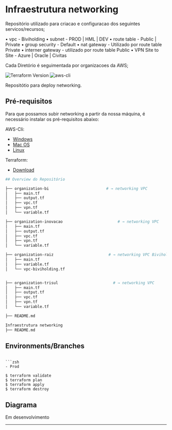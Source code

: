 # Infraestrutura networking

Repositório utilizado para criacao e configuracao dos seguintes servicos/recursos;

•	vpc - Biviholding
•	subnet - PROD | HML | DEV
•	route table - Public | Private
•	group security - Default 
•	nat gateway - Utilizado por route table Private 
•	interner gateway - utilizado por route table Public
•   VPN Site to Site - Azure | Oracle | Civitas 


Cada Diretório é seguimentada por organizacoes da AWS;

![Terraform Version](https://img.shields.io/badge/Terraform-v1.0.2-%237B42BC)
![aws-cli](https://img.shields.io/badge/aws--cli-v2.2.45-%237B42BC)


Repositótio para deploy networking.

## Pré-requisitos

Para que possamos subir networking a partir da nossa máquina, é necessário instalar os pré-requisitos abaixo:

AWS-Cli:

- [Windows](https://docs.aws.amazon.com/pt_br/cli/latest/userguide/install-cliv2-windows.html)
- [Mac OS](https://docs.aws.amazon.com/pt_br/cli/latest/userguide/install-cliv2-mac.html)
- [Linux](https://docs.aws.amazon.com/pt_br/cli/latest/userguide/install-cliv2-linux.html)

Terraform:

- [Download](https://www.terraform.io/downloads.html)

```zsh
## Overview do Repositório

├── organization-bi                         # → networking VPC 
│   ├── main.tf 
│   ├── output.tf
│   ├── vpc.tf
│   ├── vpn.tf
│   └── variable.tf

├── organization-inovacao                        # → networking VPC 
│   ├── main.tf 
│   ├── output.tf
│   ├── vpc.tf
│   ├── vpn.tf
│   └── variable.tf

├── organization-raiz                        # → networking VPC Biviholding
│   ├── main.tf 
│   ├── variable.tf
│   └── vpc-biviholding.tf 


├── organization-trisul                        # → networking VPC 
│   ├── main.tf 
│   ├── output.tf
│   ├── vpc.tf
│   ├── vpn.tf
│   └── variable.tf

├── README.md
```

```zsh
Infraestrutura networking
├── README.md

```

## Environments/Branches

```

```zsh
- Prod

$ terraform validate
$ terraform plan 
$ terraform apply 
$ terraform destroy

```

## Diagrama
Em desenvolvimento

---
